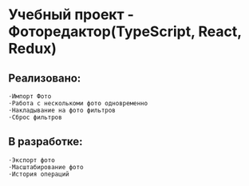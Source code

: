 # Учебный проект - Фоторедактор(TypeScript, React, Redux)
## Реализовано:
    ⋅Импорт Фото
    ⋅Работа с несколькоми фото одновременно
    ⋅Накладывание на фото фильтров
    ⋅Сброс фильтров
  
  
## В разработке:
    ⋅Экспорт фото
    ⋅Масштабирование фото
    ⋅История операций
